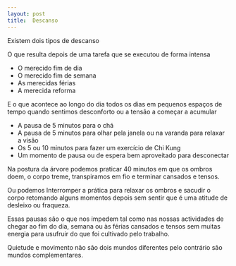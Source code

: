 ```yaml
---
layout: post
title:  Descanso
---
```

Existem dois tipos de descanso 

O que resulta depois de uma tarefa que se executou de forma intensa

+ O merecido fim de dia
+ O merecido fim de semana 
+ As merecidas férias 
+ A merecida reforma

E o que acontece ao longo do dia todos os dias em pequenos espaços de tempo quando sentimos desconforto ou a tensão a começar a acumular

+ A pausa de 5 minutos para o chá
+ A pausa de 5 minutos para olhar pela janela ou na varanda para relaxar a visão
+ Os 5 ou 10 minutos para fazer um exercício de Chi Kung
+ Um momento de pausa ou de espera bem aproveitado para desconectar 

Na postura da árvore podemos praticar 40 minutos em que os ombros doem, o corpo treme, transpiramos em fio e terminar cansados e tensos. 

Ou podemos Interromper a prática para relaxar os ombros e sacudir o corpo retomando alguns momentos depois sem sentir que é uma atitude de desleixo ou fraqueza. 

Essas pausas são o que nos impedem tal como nas nossas actividades de chegar ao fim do dia, semana ou às férias cansados e tensos sem muitas energia para usufruir do que foi cultivado pelo trabalho. 

Quietude e movimento não são dois mundos diferentes pelo contrário são mundos complementares. 